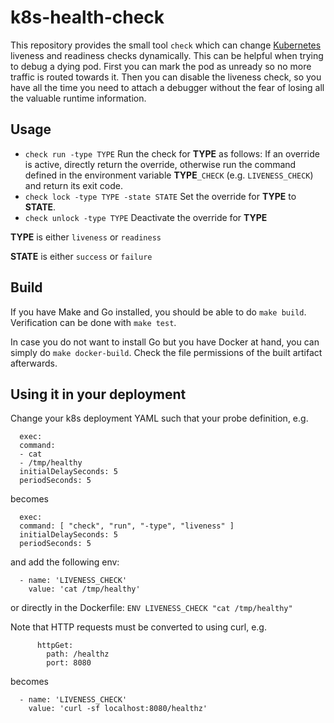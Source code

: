 # k8s-health-check

This repository provides the small tool `check` which can change [Kubernetes](https://kubernetes.io/) liveness and readiness checks dynamically. This can be helpful when trying to debug a dying pod. First you can mark the pod as unready so no more traffic is routed towards it. Then you can disable the liveness check, so you have all the time you need to attach a debugger without the fear of losing all the valuable runtime information.

## Usage

- `check run -type TYPE` Run the check for **TYPE** as follows: If an override is active, directly return the override, otherwise run the command defined in the environment variable **TYPE**`_CHECK` (e.g. `LIVENESS_CHECK`) and return its exit code.
- `check lock -type TYPE -state STATE` Set the override for **TYPE** to **STATE**.
- `check unlock -type TYPE` Deactivate the override for **TYPE**

**TYPE** is either `liveness` or `readiness`

**STATE** is either `success` or `failure`

## Build

If you have Make and Go installed, you should be able to do `make build`. Verification can be done with `make test`.

In case you do not want to install Go but you have Docker at hand, you can simply do `make docker-build`. Check the file permissions of the built artifact afterwards.

## Using it in your deployment

Change your k8s deployment YAML such that your probe definition, e.g.

```livenessProbe:
  exec:
  command:
  - cat
  - /tmp/healthy
  initialDelaySeconds: 5
  periodSeconds: 5
```

becomes

```livenessProbe:
  exec:
  command: [ "check", "run", "-type", "liveness" ]
  initialDelaySeconds: 5
  periodSeconds: 5
```

and add the following env:

```env:
  - name: 'LIVENESS_CHECK'
    value: 'cat /tmp/healthy'
```

or directly in the Dockerfile: `ENV LIVENESS_CHECK "cat /tmp/healthy"`

Note that HTTP requests must be converted to using curl, e.g.

```livenessProbe:
      httpGet:
        path: /healthz
        port: 8080
```

becomes

```env:
  - name: 'LIVENESS_CHECK'
    value: 'curl -sf localhost:8080/healthz'
```
